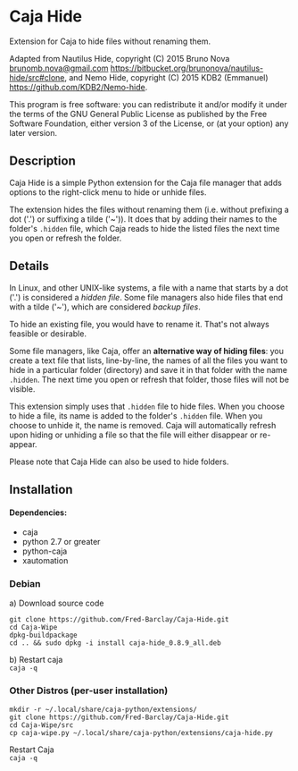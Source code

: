 Caja Hide
=============

Extension for Caja to hide files without renaming them.

Adapted from Nautilus Hide, copyright (C) 2015 Bruno Nova <brunomb.nova@gmail.com> <https://bitbucket.org/brunonova/nautilus-hide/src#clone>, and Nemo Hide, copyright (C) 2015 KDB2 (Emmanuel) <https://github.com/KDB2/Nemo-hide>.

This program is free software: you can redistribute it and/or modify
it under the terms of the GNU General Public License as published by
the Free Software Foundation, either version 3 of the License, or (at your option) any later version.



Description
-----------

Caja Hide is a simple Python extension for the Caja file manager that
adds options to the right-click menu to hide or unhide files.

The extension hides the files without renaming them (i.e. without prefixing a
dot ('.') or suffixing a tilde ('~')).
It does that by adding their names to the folder's `.hidden` file, which
Caja reads to hide the listed files the next time you open or refresh the
folder.


Details
-------

In Linux, and other UNIX-like systems, a file with a name that starts by a
dot ('.') is considered a *hidden file*.
Some file managers also hide files that end with a tilde ('~'), which are
considered *backup files*.

To hide an existing file, you would have to rename it. That's not always
feasible or desirable.

Some file managers, like Caja, offer an **alternative way of hiding files**:
you create a text file that lists, line-by-line, the names of all the files you
want to hide in a particular folder (directory) and save it in that folder with the name `.hidden`. The next time
you open or refresh that folder, those files will not be visible.

This extension simply uses that `.hidden` file to hide files. When you choose to
hide a file, its name is added to the folder's `.hidden` file. When you choose
to unhide it, the name is removed.
Caja will automatically refresh upon hiding or unhiding a file so that the file will either disappear or re-appear.

Please note that Caja Hide can also be used to hide folders.


Installation
------------
#### Dependencies:
 - caja
 - python 2.7 or greater
 - python-caja
 - xautomation

### Debian
a) Download source code  
```
git clone https://github.com/Fred-Barclay/Caja-Hide.git
cd Caja-Wipe
dpkg-buildpackage
cd .. && sudo dpkg -i install caja-hide_0.8.9_all.deb
```
b) Restart caja  
`caja -q`


### Other Distros (per-user installation)
```
mkdir -r ~/.local/share/caja-python/extensions/
git clone https://github.com/Fred-Barclay/Caja-Hide.git
cd Caja-Wipe/src
cp caja-wipe.py ~/.local/share/caja-python/extensions/caja-hide.py
```
Restart Caja  
`caja -q`
